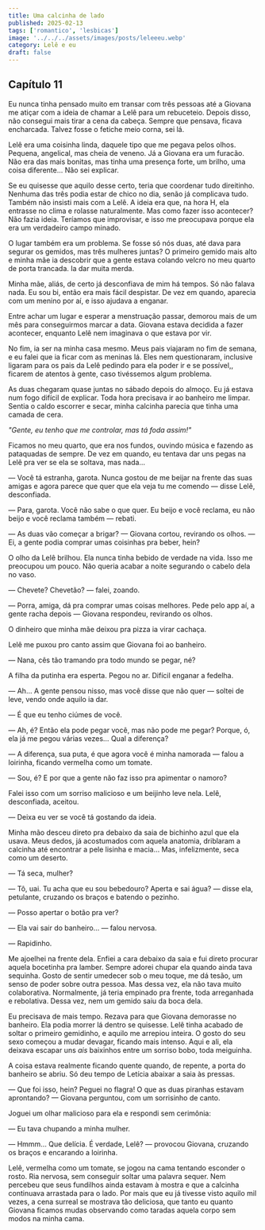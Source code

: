 ```yaml
---
title: Uma calcinha de lado 
published: 2025-02-13
tags: ['romantico', 'lesbicas']
image: '../../../assets/images/posts/leleeeu.webp'
category: Lelê e eu
draft: false
---
```


## Capítulo 11


Eu nunca tinha pensado muito em transar com três pessoas até a Giovana me atiçar com a ideia de chamar a Lelê para um rebuceteio. Depois disso, não consegui mais tirar a cena da cabeça. Sempre que pensava, ficava encharcada. Talvez fosse o fetiche meio corna, sei lá.

Lelê era uma coisinha linda, daquele tipo que me pegava pelos olhos. Pequena, angelical, mas cheia de veneno. Já a Giovana era um furacão. Não era das mais bonitas, mas tinha uma presença forte, um brilho, uma coisa diferente... Não sei explicar.

Se eu quisesse que aquilo desse certo, teria que coordenar tudo direitinho. Nenhuma das três podia estar de chico no dia, senão já complicava tudo. Também não insisti mais com a Lelê. A ideia era que, na hora H, ela entrasse no clima e rolasse naturalmente. Mas como fazer isso acontecer? Não fazia ideia. Teríamos que improvisar, e isso me preocupava porque ela era um verdadeiro campo minado.

O lugar também era um problema. Se fosse só nós duas, até dava para segurar os gemidos, mas três mulheres juntas? O primeiro gemido mais alto e minha mãe ia descobrir que a gente estava colando velcro no meu quarto de porta trancada. Ia dar muita merda.

Minha mãe, aliás, de certo já desconfiava de mim há tempos. Só não falava nada. Eu sou bi, então era mais fácil despistar. De vez em quando, aparecia com um menino por aí, e isso ajudava a enganar.

Entre achar um lugar e esperar a menstruação passar, demorou mais de um mês para conseguirmos marcar a data. Giovana estava decidida a fazer acontecer, enquanto Lelê nem imaginava o que estava por vir.

No fim, ia ser na minha casa mesmo. Meus pais viajaram no fim de semana, e eu falei que ia ficar com as meninas lá. Eles nem questionaram, inclusive ligaram para os pais da Lelê pedindo para ela poder ir e se possível,, ficarem de atentos à gente, caso tivéssemos algum problema.

As duas chegaram quase juntas no sábado depois do almoço. Eu já estava num fogo difícil de explicar. Toda hora precisava ir ao banheiro me limpar. Sentia o caldo escorrer e secar, minha calcinha parecia que tinha uma camada de cera.

_"Gente, eu tenho que me controlar, mas tá foda assim!"_

Ficamos no meu quarto, que era nos fundos, ouvindo música e fazendo as pataquadas de sempre. De vez em quando, eu tentava dar uns pegas na Lelê pra ver se ela se soltava, mas nada…

— Você tá estranha, garota. Nunca gostou de me beijar na frente das suas amigas e agora parece que quer que ela veja tu me comendo — disse Lelê, desconfiada.

— Para, garota. Você não sabe o que quer. Eu beijo e você reclama, eu não beijo e você reclama também — rebati.

— As duas vão começar a brigar? — Giovana cortou, revirando os olhos. — Ei, a gente podia comprar umas coisinhas pra beber, hein?

O olho da Lelê brilhou. Ela nunca tinha bebido de verdade na vida. Isso me preocupou um pouco. Não queria acabar a noite segurando o cabelo dela no vaso.

— Chevete? Chevetão? — falei, zoando.

— Porra, amiga, dá pra comprar umas coisas melhores. Pede pelo app aí, a gente racha depois — Giovana respondeu, revirando os olhos.

O dinheiro que minha mãe deixou pra pizza ia virar cachaça.

Lelê me puxou pro canto assim que Giovana foi ao banheiro.

— Nana, cês tão tramando pra todo mundo se pegar, né?

A filha da putinha era esperta. Pegou no ar. Difícil enganar a fedelha.

— Ah… A gente pensou nisso, mas você disse que não quer — soltei de leve, vendo onde aquilo ia dar.

— É que eu tenho ciúmes de você.

— Ah, é? Então ela pode pegar você, mas não pode me pegar? Porque, ó, ela já me pegou várias vezes… Qual a diferença?

— A diferença, sua puta, é que agora você é minha namorada — falou a loirinha, ficando vermelha como um tomate.

— Sou, é? E por que a gente não faz isso pra apimentar o namoro?

Falei isso com um sorriso malicioso e um beijinho leve nela. Lelê, desconfiada, aceitou.

— Deixa eu ver se você tá gostando da ideia.

Minha mão desceu direto pra debaixo da saia de bichinho azul que ela usava. Meus dedos, já acostumados com aquela anatomia, driblaram a calcinha até encontrar a pele lisinha e macia… Mas, infelizmente, seca como um deserto.

— Tá seca, mulher?

— Tô, uai. Tu acha que eu sou bebedouro? Aperta e sai água? — disse ela, petulante, cruzando os braços e batendo o pezinho.

— Posso apertar o botão pra ver?

— Ela vai sair do banheiro… — falou nervosa.

— Rapidinho.

Me ajoelhei na frente dela. Enfiei a cara debaixo da saia e fui direto procurar aquela bocetinha pra lamber. Sempre adorei chupar ela quando ainda tava sequinha. Gosto de sentir umedecer sob o meu toque, me dá tesão, um senso de poder sobre outra pessoa. Mas dessa vez, ela não tava muito colaborativa. Normalmente, já teria empinado pra frente, toda arreganhada e rebolativa. Dessa vez, nem um gemido saiu da boca dela.

Eu precisava de mais tempo. Rezava para que Giovana demorasse no banheiro. Ela podia morrer lá dentro se quisesse. Lelê tinha acabado de soltar o primeiro gemidinho, e aquilo me arrepiou inteira. O gosto do seu sexo começou a mudar devagar, ficando mais intenso. Aqui e ali, ela deixava escapar uns _ais_ baixinhos entre um sorriso bobo, toda meiguinha.

A coisa estava realmente ficando quente quando, de repente, a porta do banheiro se abriu. Só deu tempo de Letícia abaixar a saia às pressas.

— Que foi isso, hein? Peguei no flagra! O que as duas piranhas estavam aprontando? — Giovana perguntou, com um sorrisinho de canto.

Joguei um olhar malicioso para ela e respondi sem cerimônia:

— Eu tava chupando a minha mulher.

— Hmmm… Que delícia. É verdade, Lelê? — provocou Giovana, cruzando os braços e encarando a loirinha.

Lelê, vermelha como um tomate, se jogou na cama tentando esconder o rosto. Ria nervosa, sem conseguir soltar uma palavra sequer. Nem percebeu que seus fundilhos ainda estavam à mostra e que a calcinha continuava arrastada para o lado. Por mais que eu já tivesse visto aquilo mil vezes, a cena surreal se mostrava tão deliciosa, que tanto eu quanto Giovana ficamos mudas observando como taradas aquela corpo sem modos na minha cama.